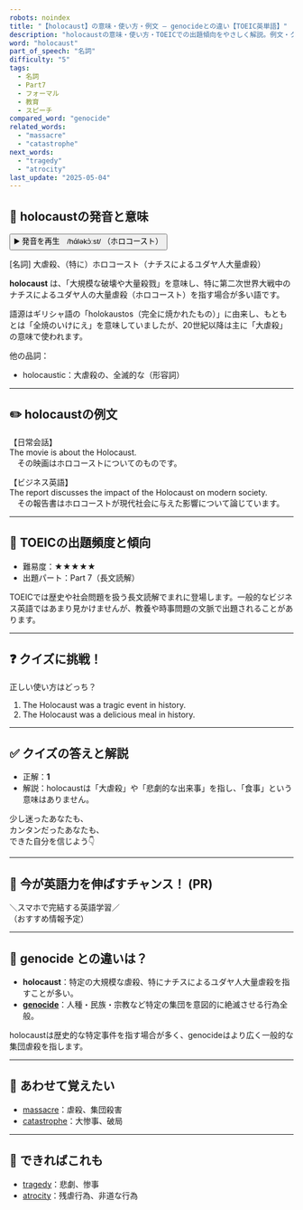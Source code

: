 ```yaml
---
robots: noindex
title: "【holocaust】の意味・使い方・例文 ― genocideとの違い【TOEIC英単語】"
description: "holocaustの意味・使い方・TOEICでの出題傾向をやさしく解説。例文・クイズ付きでgenocideとの違いもわかりやすく学べます。"
word: "holocaust"
part_of_speech: "名詞"
difficulty: "5"
tags:
  - 名詞
  - Part7
  - フォーマル
  - 教育
  - スピーチ
compared_word: "genocide"
related_words:
  - "massacre"
  - "catastrophe"
next_words:
  - "tragedy"
  - "atrocity"
last_update: "2025-05-04"
---
```


## 🔰 holocaustの発音と意味

<button class="play-audio" onclick="playTTS('holocaust')">
  <span class="play-audio-main">
    ▶️ 発音を再生　/hɑ́ləkɔ̀ːst/
  </span>
  <span class="play-audio-sub">
    （ホロコースト）
  </span>
</button>

[名詞] 大虐殺、（特に）ホロコースト（ナチスによるユダヤ人大量虐殺）

**holocaust** は、「大規模な破壊や大量殺戮」を意味し、特に第二次世界大戦中のナチスによるユダヤ人の大量虐殺（ホロコースト）を指す場合が多い語です。

語源はギリシャ語の「holokaustos（完全に焼かれたもの）」に由来し、もともとは「全焼のいけにえ」を意味していましたが、20世紀以降は主に「大虐殺」の意味で使われます。

他の品詞：  
- holocaustic：大虐殺の、全滅的な（形容詞）

---

## ✏️ holocaustの例文

【日常会話】  
The movie is about the Holocaust.  
　その映画はホロコーストについてのものです。

【ビジネス英語】  
The report discusses the impact of the Holocaust on modern society.  
　その報告書はホロコーストが現代社会に与えた影響について論じています。

---

## 🎯 TOEICの出題頻度と傾向

- 難易度：★★★★★
- 出題パート：Part 7（長文読解）

TOEICでは歴史や社会問題を扱う長文読解でまれに登場します。一般的なビジネス英語ではあまり見かけませんが、教養や時事問題の文脈で出題されることがあります。

---

## ❓ クイズに挑戦！

正しい使い方はどっち？

1. The Holocaust was a tragic event in history.  
2. The Holocaust was a delicious meal in history.

---

## ✅ クイズの答えと解説

- 正解：**1**
- 解説：holocaustは「大虐殺」や「悲劇的な出来事」を指し、「食事」という意味はありません。

少し迷ったあなたも、  
カンタンだったあなたも、  
できた自分を信じよう👇️

---

## 🚀 今が英語力を伸ばすチャンス！ (PR)

<div class="info-center">
＼スマホで完結する英語学習／<br>  
（おすすめ情報予定）
</div>

---

## 🤔  genocide との違いは？

- **holocaust**：特定の大規模な虐殺、特にナチスによるユダヤ人大量虐殺を指すことが多い。
- **[genocide](/word/genocide/)**：人種・民族・宗教など特定の集団を意図的に絶滅させる行為全般。

holocaustは歴史的な特定事件を指す場合が多く、genocideはより広く一般的な集団虐殺を指します。

---

## 🧩 あわせて覚えたい

- [massacre](/word/massacre/)：虐殺、集団殺害
- [catastrophe](/word/catastrophe/)：大惨事、破局

---

## 📖 できればこれも

- [tragedy](/word/tragedy/)：悲劇、惨事
- [atrocity](/word/atrocity/)：残虐行為、非道な行為

<!-- cvid: aid49_bid47 -->
